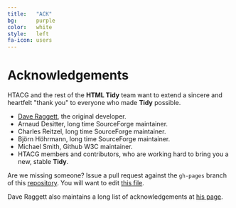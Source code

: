 ```yaml
---
title:   "ACK"
bg:      purple
color:   white
style:   left
fa-icon: users
---
```


Acknowledgements
================

HTACG and the rest of the **HTML Tidy** team want to extend a sincere and
heartfelt "thank you" to everyone who made **Tidy** possible.

- [Dave Raggett](http://www.w3.org/People/Raggett/), the original developer.
- Arnaud Desitter, long time SourceForge maintainer.
- Charles Reitzel, long time SourceForge maintainer.
- Björn Höhrmann, long time SourceForge maintainer.
- Michael Smith, Github W3C maintainer.
- HTACG members and contributors, who are working hard to bring you a new,
  stable **Tidy**.

Are we missing someone? Issue a pull request against the `gh-pages` branch of
this [repository][1]. You will want to edit [this file][3].

Dave Raggett also maintains a long list of acknowledgements at [his page][2].


[1]: https://github.com/htacg/tidy-html5
[2]: http://www.w3.org/People/Raggett/tidy/#acks
[3]: https://github.com/htacg/tidy-html5/blob/gh-pages/index/_posts/1970-05-01-acknowledgements.md
